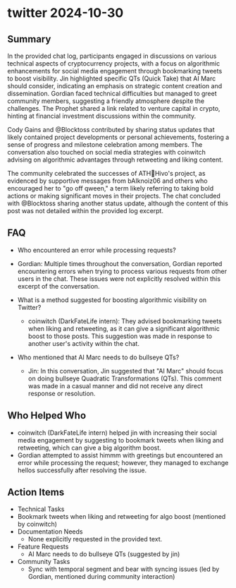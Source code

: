 # twitter 2024-10-30

## Summary
 In the provided chat log, participants engaged in discussions on various technical aspects of cryptocurrency projects, with a focus on algorithmic enhancements for social media engagement through bookmarking tweets to boost visibility. Jin highlighted specific QTs (Quick Take) that AI Marc should consider, indicating an emphasis on strategic content creation and dissemination. Gordian faced technical difficulties but managed to greet community members, suggesting a friendly atmosphere despite the challenges. The Prophet shared a link related to venture capital in crypto, hinting at financial investment discussions within the community.


Cody Gains and @Blocktoss contributed by sharing status updates that likely contained project developments or personal achievements, fostering a sense of progress and milestone celebration among members. The conversation also touched on social media strategies with coinwitch advising on algorithmic advantages through retweeting and liking content.


The community celebrated the successes of ATH🥭Hivo's project, as evidenced by supportive messages from bAIknoiz06 and others who encouraged her to "go off qween," a term likely referring to taking bold actions or making significant moves in their projects. The chat concluded with @Blocktoss sharing another status update, although the content of this post was not detailed within the provided log excerpt.

## FAQ
 - Who encountered an error while processing requests?
  - Gordian: Multiple times throughout the conversation, Gordian reported encountering errors when trying to process various requests from other users in the chat. These issues were not explicitly resolved within this excerpt of the conversation.

- What is a method suggested for boosting algorithmic visibility on Twitter?
  - coinwitch (DarkFateLife intern): They advised bookmarking tweets when liking and retweeting, as it can give a significant algorithmic boost to those posts. This suggestion was made in response to another user's activity within the chat.

- Who mentioned that AI Marc needs to do bullseye QTs?
  - Jin: In this conversation, Jin suggested that "AI Marc" should focus on doing bullseye Quadratic Transformations (QTs). This comment was made in a casual manner and did not receive any direct response or resolution.

## Who Helped Who
 - coinwitch (DarkFateLife intern) helped jin with increasing their social media engagement by suggesting to bookmark tweets when liking and retweeting, which can give a big algorithm boost.
- Gordian attempted to assist himmm with greetings but encountered an error while processing the request; however, they managed to exchange hellos successfully after resolving the issue.

## Action Items
 - Technical Tasks
  - Bookmark tweets when liking and retweeting for algo boost (mentioned by coinwitch)
- Documentation Needs
  - None explicitly requested in the provided text.
- Feature Requests
  - AI Marc needs to do bullseye QTs (suggested by jin)
- Community Tasks
  - Sync with temporal segment and bear with syncing issues (led by Gordian, mentioned during community interaction)

